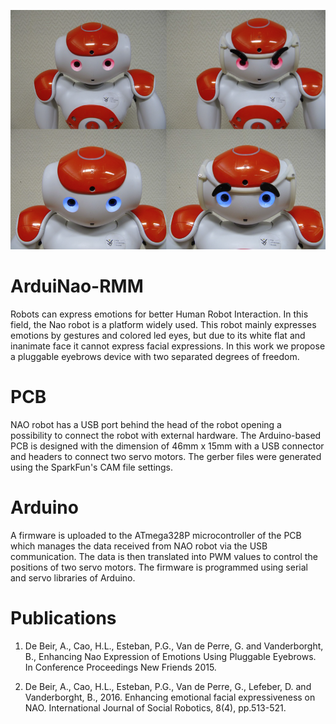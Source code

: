 ![Alt text](nao-eyebrows.png?raw=true "Title")
# ArduiNao-RMM
Robots can express emotions for better Human Robot Interaction. In this field, the Nao robot is a platform widely used. This robot mainly expresses emotions by gestures and colored led eyes, but due to its white flat and inanimate face it cannot express facial expressions. In this work we propose a pluggable eyebrows device with two separated degrees of freedom.
# PCB
NAO robot has a USB port behind the head of the robot opening a possibility to connect the robot with external hardware. The Arduino-based PCB is designed with the dimension of 46mm x 15mm with a USB connector and headers to connect two servo motors. The gerber files were generated using the SparkFun's CAM file settings.
# Arduino 
A firmware is uploaded to the ATmega328P microcontroller of the PCB which manages the data received from NAO robot via the USB communication. The data is then translated into PWM values to control the positions of two servo motors. The firmware is programmed
using serial and servo libraries of Arduino.
# Publications
1. De Beir, A., Cao, H.L., Esteban, P.G., Van de Perre, G. and Vanderborght, B., Enhancing Nao Expression of Emotions Using Pluggable Eyebrows. In Conference Proceedings New Friends 2015.

2. De Beir, A., Cao, H.L., Esteban, P.G., Van de Perre, G., Lefeber, D. and Vanderborght, B., 2016. Enhancing emotional facial expressiveness on NAO. International Journal of Social Robotics, 8(4), pp.513-521.
